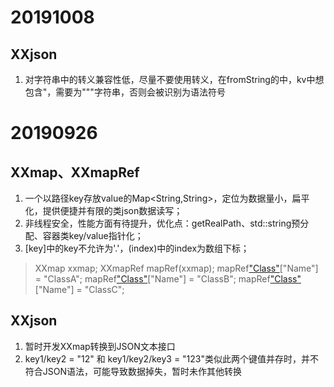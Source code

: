 # 20191008
## XXjson
1. 对字符串中的转义兼容性低，尽量不要使用转义，在fromString的中，kv中想包含\"，需要为"\""字符串，否则会被识别为语法符号

# 20190926
## XXmap、XXmapRef
1. 一个以路径key存放value的Map<String,String>，定位为数据量小，扁平化，提供便捷并有限的类json数据读写；
2. 非线程安全，性能方面有待提升，优化点：getRealPath、std::string预分配、容器类key/value指针化；
3. [key]中的key不允许为'.'，(index)中的index为数组下标；
> XXmap xxmap; 
> XXmapRef mapRef(xxmap);
> mapRef["Class"](0)["Name"] = "ClassA";
> mapRef["Class"](1)["Name"] = "ClassB";
> mapRef["Class"](2)["Name"] = "ClassC";
## XXjson
1. 暂时开发XXmap转换到JSON文本接口
2. key1/key2 = "12" 和 key1/key2/key3 = "123"类似此两个键值并存时，并不符合JSON语法，可能导致数据掉失，暂时未作其他转换
